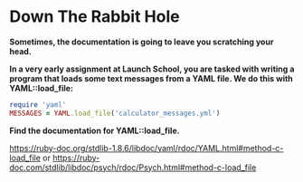 # Down The Rabbit Hole

**Sometimes, the documentation is going to leave you scratching your head.**

**In a very early assignment at Launch School, you are tasked with writing a program that loads some text messages from a YAML file. We do this with YAML::load_file:**

```ruby
require 'yaml'
MESSAGES = YAML.load_file('calculator_messages.yml')
```

**Find the documentation for YAML::load_file.**

https://ruby-doc.org/stdlib-1.8.6/libdoc/yaml/rdoc/YAML.html#method-c-load_file
or
https://ruby-doc.com/stdlib/libdoc/psych/rdoc/Psych.html#method-c-load_file